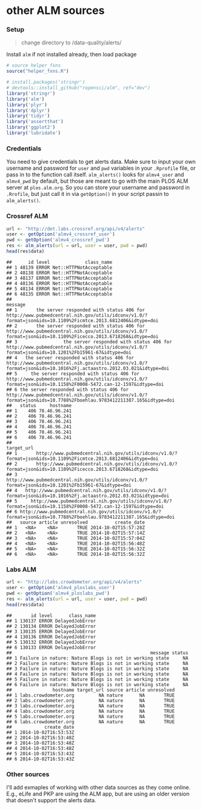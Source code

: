 other ALM sources
========================================================

### Setup

> change directory to /data-quality/alerts/


Install `alm` if not installed already, then load package


```r
# source helper fxns
source("helper_fxns.R")

# install.packages('stringr')
# devtools::install_github("ropensci/alm", ref="dev")
library('stringr')
library('alm')
library('plyr')
library('dplyr')
library('tidyr')
library('assertthat')
library('ggplot2')
library('lubridate')
```

### Credentials

You need to give credentials to get alerts data. Make sure to input your own username and password for `user` and `pwd` variables in your `.Rprofile` file, or pass in to the function call itself. `alm_alerts()` looks for `almv4_user` and `almv4_pwd` by default, but those are meant to go with the main PLOS ALM server at `plos.alm.org`. So you can store your username and password in `.Rrofile`, but just call it in via `getOption()` in your script passin to `alm_alerts()`.

### Crossref ALM


```r
url <- "http://det.labs.crossref.org/api/v4/alerts"
user <- getOption('almv4_crossref_user')
pwd <- getOption('almv4_crossref_pwd')
res <- alm_alerts(url = url, user = user, pwd = pwd)
head(res$data)
```

```
##      id level             class_name
## 1 48139 ERROR Net::HTTPNotAcceptable
## 2 48138 ERROR Net::HTTPNotAcceptable
## 3 48137 ERROR Net::HTTPNotAcceptable
## 4 48136 ERROR Net::HTTPNotAcceptable
## 5 48134 ERROR Net::HTTPNotAcceptable
## 6 48135 ERROR Net::HTTPNotAcceptable
##                                                                                                                                                       message
## 1       the server responded with status 406 for http://www.pubmedcentral.nih.gov/utils/idconv/v1.0/?format=json&ids=10.1109%2Ficmtce.2013.6812406&idtype=doi
## 2       the server responded with status 406 for http://www.pubmedcentral.nih.gov/utils/idconv/v1.0/?format=json&ids=10.1109%2Ficecco.2013.6718268&idtype=doi
## 3                 the server responded with status 406 for http://www.pubmedcentral.nih.gov/utils/idconv/v1.0/?format=json&ids=10.1201%2Fb15961-67&idtype=doi
## 4   the server responded with status 406 for http://www.pubmedcentral.nih.gov/utils/idconv/v1.0/?format=json&ids=10.1016%2Fj.actaastro.2012.03.021&idtype=doi
## 5     the server responded with status 406 for http://www.pubmedcentral.nih.gov/utils/idconv/v1.0/?format=json&ids=10.1158%2F0008-5472.can-12-1597&idtype=doi
## 6 the server responded with status 406 for http://www.pubmedcentral.nih.gov/utils/idconv/v1.0/?format=json&ids=10.7788%2Fboehlau.9783412211387.165&idtype=doi
##   status     hostname
## 1    406 78.46.96.241
## 2    406 78.46.96.241
## 3    406 78.46.96.241
## 4    406 78.46.96.241
## 5    406 78.46.96.241
## 6    406 78.46.96.241
##                                                                                                           target_url
## 1       http://www.pubmedcentral.nih.gov/utils/idconv/v1.0/?format=json&ids=10.1109%2Ficmtce.2013.6812406&idtype=doi
## 2       http://www.pubmedcentral.nih.gov/utils/idconv/v1.0/?format=json&ids=10.1109%2Ficecco.2013.6718268&idtype=doi
## 3                 http://www.pubmedcentral.nih.gov/utils/idconv/v1.0/?format=json&ids=10.1201%2Fb15961-67&idtype=doi
## 4   http://www.pubmedcentral.nih.gov/utils/idconv/v1.0/?format=json&ids=10.1016%2Fj.actaastro.2012.03.021&idtype=doi
## 5     http://www.pubmedcentral.nih.gov/utils/idconv/v1.0/?format=json&ids=10.1158%2F0008-5472.can-12-1597&idtype=doi
## 6 http://www.pubmedcentral.nih.gov/utils/idconv/v1.0/?format=json&ids=10.7788%2Fboehlau.9783412211387.165&idtype=doi
##   source article unresolved          create_date
## 1   <NA>    <NA>       TRUE 2014-10-02T15:57:28Z
## 2   <NA>    <NA>       TRUE 2014-10-02T15:57:14Z
## 3   <NA>    <NA>       TRUE 2014-10-02T15:57:04Z
## 4   <NA>    <NA>       TRUE 2014-10-02T15:56:48Z
## 5   <NA>    <NA>       TRUE 2014-10-02T15:56:32Z
## 6   <NA>    <NA>       TRUE 2014-10-02T15:56:32Z
```

### Labs ALM


```r
url <- "http://labs.crowdometer.org/api/v4/alerts"
user <- getOption('almv4_ploslabs_user')
pwd <- getOption('almv4_ploslabs_pwd')
res <- alm_alerts(url = url, user = user, pwd = pwd)
head(res$data)
```

```
##       id level      class_name
## 1 130137 ERROR DelayedJobError
## 2 130134 ERROR DelayedJobError
## 3 130135 ERROR DelayedJobError
## 4 130136 ERROR DelayedJobError
## 5 130132 ERROR DelayedJobError
## 6 130133 ERROR DelayedJobError
##                                                   message status
## 1 Failure in nature: Nature Blogs is not in working state     NA
## 2 Failure in nature: Nature Blogs is not in working state     NA
## 3 Failure in nature: Nature Blogs is not in working state     NA
## 4 Failure in nature: Nature Blogs is not in working state     NA
## 5 Failure in nature: Nature Blogs is not in working state     NA
## 6 Failure in nature: Nature Blogs is not in working state     NA
##               hostname target_url source article unresolved
## 1 labs.crowdometer.org         NA nature      NA       TRUE
## 2 labs.crowdometer.org         NA nature      NA       TRUE
## 3 labs.crowdometer.org         NA nature      NA       TRUE
## 4 labs.crowdometer.org         NA nature      NA       TRUE
## 5 labs.crowdometer.org         NA nature      NA       TRUE
## 6 labs.crowdometer.org         NA nature      NA       TRUE
##            create_date
## 1 2014-10-02T16:53:53Z
## 2 2014-10-02T16:53:48Z
## 3 2014-10-02T16:53:48Z
## 4 2014-10-02T16:53:48Z
## 5 2014-10-02T16:53:43Z
## 6 2014-10-02T16:53:43Z
```

### Other sources

I'll add exmaples of working with other data sources as they come online. E.g., eLife and PKP are using the ALM app, but are using an older version that doesn't support the alerts data.
